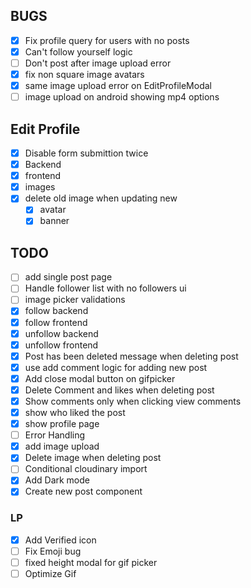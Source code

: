 ## BUGS

- [x] Fix profile query for users with no posts
- [x] Can't follow yourself logic
- [ ] Don't post after image upload error
- [x] fix non square image avatars
- [x] same image upload error on EditProfileModal
- [ ] image upload on android showing mp4 options

## Edit Profile

- [x] Disable form submittion twice
- [x] Backend
- [x] frontend
- [x] images
- [x] delete old image when updating new
  - [x] avatar
  - [x] banner

## TODO

- [ ] add single post page
- [ ] Handle follower list with no followers ui
- [ ] image picker validations
- [x] follow backend
- [x] follow frontend
- [x] unfollow backend
- [x] unfollow frontend
- [x] Post has been deleted message when deleting post
- [x] use add comment logic for adding new post
- [x] Add close modal button on gifpicker
- [x] Delete Comment and likes when deleting post
- [x] Show comments only when clicking view comments
- [x] show who liked the post
- [x] show profile page
- [ ] Error Handling
- [x] add image upload
- [x] Delete image when deleting post
- [ ] Conditional cloudinary import
- [x] Add Dark mode
- [x] Create new post component

### LP

- [x] Add Verified icon
- [ ] Fix Emoji bug
- [ ] fixed height modal for gif picker
- [ ] Optimize Gif

